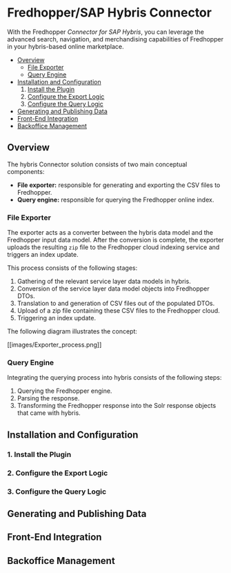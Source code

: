 # Fredhopper/SAP Hybris Connector

With the Fredhopper *Connector for SAP Hybris*, you can leverage the advanced search, navigation, and merchandising capabilities of Fredhopper in your hybris-based online marketplace.

* [Overview](#overview)
	* [File Exporter](#file-explorer)
	* [Query Engine](#query-engine)
* [Installation and Configuration]()
	1. [Install the Plugin]()
	1. [Configure the Export Logic]()
	1. [Configure the Query Logic]()
* [Generating and Publishing Data]()
* [Front-End Integration]()
* [Backoffice Management]()

## Overview

The hybris Connector solution consists of two main conceptual components:
* **File exporter:** responsible for generating and exporting the CSV files to Fredhopper.
* **Query engine:** responsible for querying the Fredhopper online index.

### File Exporter

The exporter acts as a converter between the hybris data model and the Fredhopper input data model. After the conversion is complete, the exporter uploads the resulting `zip` file to the Fredhopper cloud indexing service and triggers an index update.

This process consists of the following stages:

1. Gathering of the relevant service layer data models in hybris.
1. Conversion of the service layer data model objects into Fredhopper DTOs.
1. Translation to and generation of CSV files out of the populated DTOs.
1. Upload of a zip file containing these CSV files to the Fredhopper cloud.
1. Triggering an index update.

The following diagram illustrates the concept:

[[images/Exporter_process.png]]

### Query Engine

Integrating the querying process into hybris consists of the following steps:

1. Querying the Fredhopper engine.
1. Parsing the response.
1. Transforming the Fredhopper response into the Solr response objects that came with hybris.

## Installation and Configuration

### 1. Install the Plugin

### 2. Configure the Export Logic

### 3. Configure the Query Logic

## Generating and Publishing Data

## Front-End Integration

## Backoffice Management